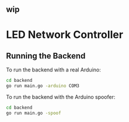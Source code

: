## wip

# LED Network Controller

## Running the Backend

To run the backend with a real Arduino:

```bash
cd backend
go run main.go -arduino COM3
```

To run the backend with the Arduino spoofer:

```bash
cd backend
go run main.go -spoof
```
